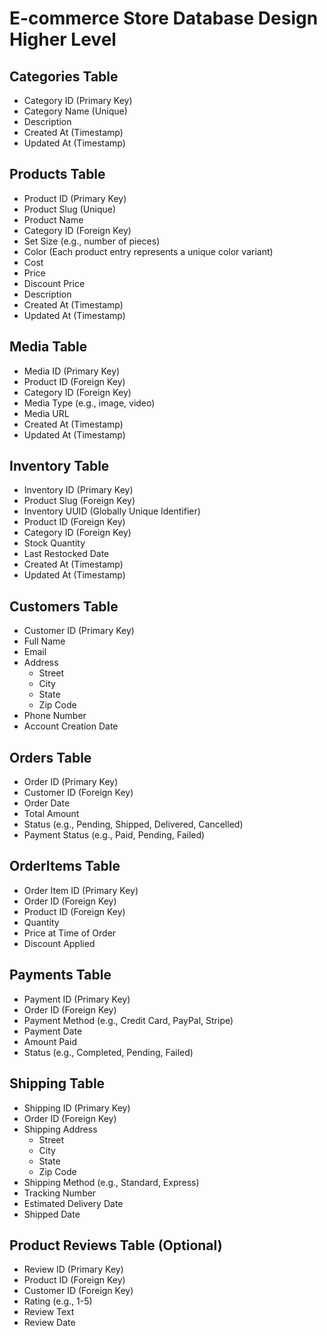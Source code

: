 # E-commerce Store Database Design Higher Level

## Categories Table

- Category ID (Primary Key)
- Category Name (Unique)
- Description
- Created At (Timestamp)
- Updated At (Timestamp)

## Products Table

- Product ID (Primary Key)
- Product Slug (Unique)
- Product Name
- Category ID (Foreign Key)
- Set Size (e.g., number of pieces)
- Color (Each product entry represents a unique color variant)
- Cost
- Price
- Discount Price
- Description
- Created At (Timestamp)
- Updated At (Timestamp)

## Media Table

- Media ID (Primary Key)
- Product ID (Foreign Key)
- Category ID (Foreign Key)
- Media Type (e.g., image, video)
- Media URL
- Created At (Timestamp)
- Updated At (Timestamp)

## Inventory Table

- Inventory ID (Primary Key)
- Product Slug (Foreign Key)
- Inventory UUID (Globally Unique Identifier)
- Product ID (Foreign Key)
- Category ID (Foreign Key)
- Stock Quantity
- Last Restocked Date
- Created At (Timestamp)
- Updated At (Timestamp)

## Customers Table

- Customer ID (Primary Key)
- Full Name
- Email
- Address
  - Street
  - City
  - State
  - Zip Code
- Phone Number
- Account Creation Date

## Orders Table

- Order ID (Primary Key)
- Customer ID (Foreign Key)
- Order Date
- Total Amount
- Status (e.g., Pending, Shipped, Delivered, Cancelled)
- Payment Status (e.g., Paid, Pending, Failed)

## OrderItems Table

- Order Item ID (Primary Key)
- Order ID (Foreign Key)
- Product ID (Foreign Key)
- Quantity
- Price at Time of Order
- Discount Applied

## Payments Table

- Payment ID (Primary Key)
- Order ID (Foreign Key)
- Payment Method (e.g., Credit Card, PayPal, Stripe)
- Payment Date
- Amount Paid
- Status (e.g., Completed, Pending, Failed)

## Shipping Table

- Shipping ID (Primary Key)
- Order ID (Foreign Key)
- Shipping Address
  - Street
  - City
  - State
  - Zip Code
- Shipping Method (e.g., Standard, Express)
- Tracking Number
- Estimated Delivery Date
- Shipped Date

## Product Reviews Table (Optional)

- Review ID (Primary Key)
- Product ID (Foreign Key)
- Customer ID (Foreign Key)
- Rating (e.g., 1-5)
- Review Text
- Review Date
